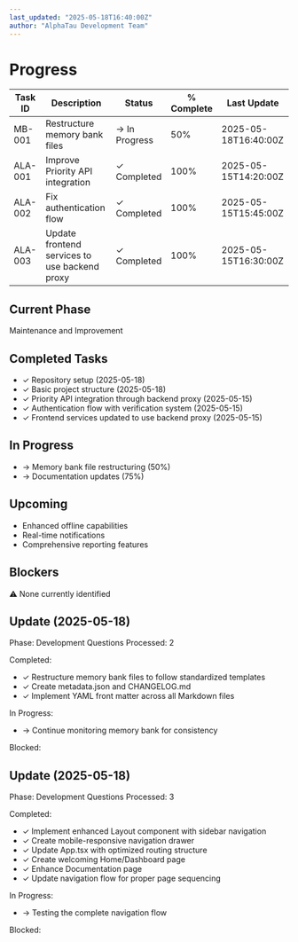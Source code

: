 ```yaml
---
last_updated: "2025-05-18T16:40:00Z"
author: "AlphaTau Development Team"
---
```

# Progress

| Task ID    | Description                                   | Status      | % Complete | Last Update           |
|------------|-----------------------------------------------|-------------|------------|-----------------------|
| MB-001     | Restructure memory bank files                 | → In Progress | 50%        | 2025-05-18T16:40:00Z  |
| ALA-001    | Improve Priority API integration              | ✓ Completed   | 100%       | 2025-05-15T14:20:00Z  |
| ALA-002    | Fix authentication flow                       | ✓ Completed   | 100%       | 2025-05-15T15:45:00Z  |
| ALA-003    | Update frontend services to use backend proxy | ✓ Completed   | 100%       | 2025-05-15T16:30:00Z  |

## Current Phase
Maintenance and Improvement

## Completed Tasks
- ✓ Repository setup (2025-05-18)
- ✓ Basic project structure (2025-05-18)
- ✓ Priority API integration through backend proxy (2025-05-15)
- ✓ Authentication flow with verification system (2025-05-15)
- ✓ Frontend services updated to use backend proxy (2025-05-15)

## In Progress
- → Memory bank file restructuring (50%)
- → Documentation updates (75%)

## Upcoming
- Enhanced offline capabilities
- Real-time notifications
- Comprehensive reporting features

## Blockers
⚠ None currently identified


## Update (2025-05-18)
Phase: Development
Questions Processed: 2

Completed:
- ✓ Restructure memory bank files to follow standardized templates
- ✓ Create metadata.json and CHANGELOG.md
- ✓ Implement YAML front matter across all Markdown files

In Progress:
- → Continue monitoring memory bank for consistency

Blocked:


## Update (2025-05-18)
Phase: Development
Questions Processed: 3

Completed:
- ✓ Implement enhanced Layout component with sidebar navigation
- ✓ Create mobile-responsive navigation drawer
- ✓ Update App.tsx with optimized routing structure
- ✓ Create welcoming Home/Dashboard page
- ✓ Enhance Documentation page
- ✓ Update navigation flow for proper page sequencing

In Progress:
- → Testing the complete navigation flow

Blocked:
